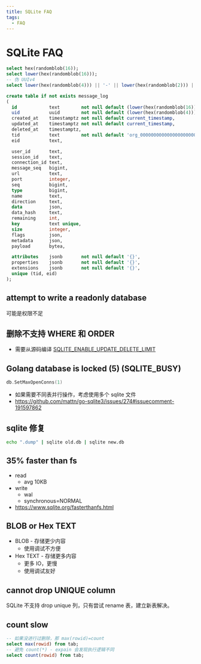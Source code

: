 ```yaml
---
title: SQLite FAQ
tags:
  - FAQ
---
```


# SQLite FAQ

```sql
select hex(randomblob(16));
select lower(hex(randomblob(16)));
-- 伪 UUIv4
select lower(hex(randomblob(4))) || '-' || lower(hex(randomblob(2))) || '-4' || substr(lower(hex(randomblob(2))),2) || '-' || substr('89ab',abs(random()) % 4 + 1, 1) || substr(lower(hex(randomblob(2))),2) || '-' || lower(hex(randomblob(6)));
```

```sql
create table if not exists message_log
(
  id            text        not null default (lower(hex(randomblob(16)))) primary key,
  uid           uuid        not null default (lower(hex(randomblob(4))) || '-' || lower(hex(randomblob(2))) || '-4' || substr(lower(hex(randomblob(2))),2) || '-' || substr('89ab',abs(random()) % 4 + 1, 1) || substr(lower(hex(randomblob(2))),2) || '-' || lower(hex(randomblob(6)))),
  created_at    timestamptz not null default current_timestamp,
  updated_at    timestamptz not null default current_timestamp,
  deleted_at    timestamptz,
  tid           text        not null default 'org_00000000000000000000000000',
  eid           text,

  user_id       text,
  session_id    text,
  connection_id text,
  message_seq   bigint,
  url           text,
  port          integer,
  seq           bigint,
  type          bigint,
  name          text,
  direction     text,
  data          json,
  data_hash     text,
  remaining     int,
  key           text unique,
  size          integer,
  flags         json,
  metadata      json,
  payload       bytea,

  attributes    jsonb       not null default '{}',
  properties    jsonb       not null default '{}',
  extensions    jsonb       not null default '{}',
  unique (tid, eid)
);
```

## attempt to write a readonly database

可能是权限不足

## 删除不支持 WHERE 和 ORDER

- 需要从源码编译 [SQLITE_ENABLE_UPDATE_DELETE_LIMIT](https://www.sqlite.org/compile.html#enable_update_delete_limit)

## Golang database is locked (5) (SQLITE_BUSY)

```go
db.SetMaxOpenConns(1)
```

- 如果需要不同表并行操作，考虑使用多个 sqlite 文件
- https://github.com/mattn/go-sqlite3/issues/274#issuecomment-191597862

## sqlite 修复

```bash
echo ".dump" | sqlite old.db | sqlite new.db
```

## 35% faster than fs

- read
  - avg 10KB
- write
  - wal
  - synchronous=NORMAL
- https://www.sqlite.org/fasterthanfs.html

## BLOB or Hex TEXT

- BLOB - 存储更少内容
  - 使用调试不方便
- Hex TEXT - 存储更多内容
  - 更多 IO，更慢
  - 使用调试友好

## cannot drop UNIQUE column

SQLite 不支持 drop unique 列，只有尝试 rename 表，建立新表解决。

## count slow

```sql
-- 如果没进行过删除，那 max(rowid)=count
select max(rowid) from tab;
-- 避免 count(*) - expain 会发现执行逻辑不同
select count(rowid) from tab;
```
